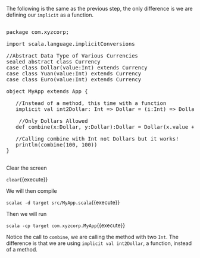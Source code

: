 The following is the same as the previous step, the only difference is we are defining our `implicit` as a function.

<pre class="file" data-filename="src/MyApp.scala" data-target="replace">

package com.xyzcorp;

import scala.language.implicitConversions

//Abstract Data Type of Various Currencies
sealed abstract class Currency
case class Dollar(value:Int) extends Currency
case class Yuan(value:Int) extends Currency
case class Euro(value:Int) extends Currency

object MyApp extends App {

   //Instead of a method, this time with a function
   implicit val int2Dollar: Int => Dollar = (i:Int) => Dollar(i)

    //Only Dollars Allowed
   def combine(x:Dollar, y:Dollar):Dollar = Dollar(x.value + y.value)

   //Calling combine with Int not Dollars but it works!
   println(combine(100, 100))
}

</pre>

Clear the screen

`clear`{{execute}}

We will then compile

`scalac -d target src/MyApp.scala`{{execute}}

Then we will run

`scala -cp target com.xyzcorp.MyApp`{{execute}}

Notice the call to `combine`, we are calling the method with two `Int`. The difference is that we are using `implicit val int2Dollar`, a function, instead of a method.
